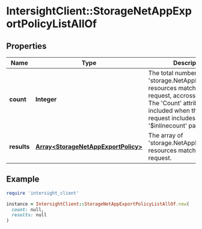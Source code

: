 # IntersightClient::StorageNetAppExportPolicyListAllOf

## Properties

| Name | Type | Description | Notes |
| ---- | ---- | ----------- | ----- |
| **count** | **Integer** | The total number of &#39;storage.NetAppExportPolicy&#39; resources matching the request, accross all pages. The &#39;Count&#39; attribute is included when the HTTP GET request includes the &#39;$inlinecount&#39; parameter. | [optional] |
| **results** | [**Array&lt;StorageNetAppExportPolicy&gt;**](StorageNetAppExportPolicy.md) | The array of &#39;storage.NetAppExportPolicy&#39; resources matching the request. | [optional] |

## Example

```ruby
require 'intersight_client'

instance = IntersightClient::StorageNetAppExportPolicyListAllOf.new(
  count: null,
  results: null
)
```

